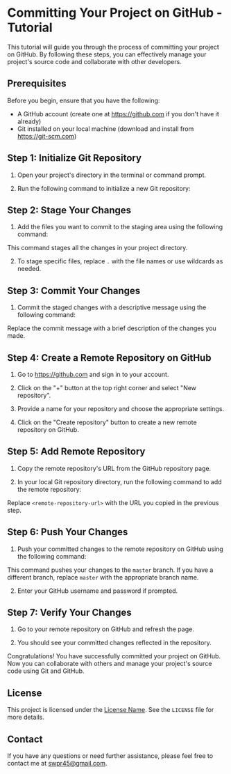 # Committing Your Project on GitHub - Tutorial

This tutorial will guide you through the process of committing your project on GitHub. By following these steps, you can effectively manage your project's source code and collaborate with other developers.

## Prerequisites

Before you begin, ensure that you have the following:

- A GitHub account (create one at https://github.com if you don't have it already)
- Git installed on your local machine (download and install from https://git-scm.com)

## Step 1: Initialize Git Repository

1. Open your project's directory in the terminal or command prompt.

2. Run the following command to initialize a new Git repository:


## Step 2: Stage Your Changes

1. Add the files you want to commit to the staging area using the following command:


This command stages all the changes in your project directory.

2. To stage specific files, replace `.` with the file names or use wildcards as needed.

## Step 3: Commit Your Changes

1. Commit the staged changes with a descriptive message using the following command:


Replace the commit message with a brief description of the changes you made.

## Step 4: Create a Remote Repository on GitHub

1. Go to https://github.com and sign in to your account.

2. Click on the "+" button at the top right corner and select "New repository".

3. Provide a name for your repository and choose the appropriate settings.

4. Click on the "Create repository" button to create a new remote repository on GitHub.

## Step 5: Add Remote Repository

1. Copy the remote repository's URL from the GitHub repository page.

2. In your local Git repository directory, run the following command to add the remote repository:


Replace `<remote-repository-url>` with the URL you copied in the previous step.

## Step 6: Push Your Changes

1. Push your committed changes to the remote repository on GitHub using the following command:


This command pushes your changes to the `master` branch. If you have a different branch, replace `master` with the appropriate branch name.

2. Enter your GitHub username and password if prompted.

## Step 7: Verify Your Changes

1. Go to your remote repository on GitHub and refresh the page.

2. You should see your committed changes reflected in the repository.

Congratulations! You have successfully committed your project on GitHub. Now you can collaborate with others and manage your project's source code using Git and GitHub.

## License

This project is licensed under the [License Name](LICENSE). See the `LICENSE` file for more details.

## Contact

If you have any questions or need further assistance, please feel free to contact me at swpr45@gmail.com.

